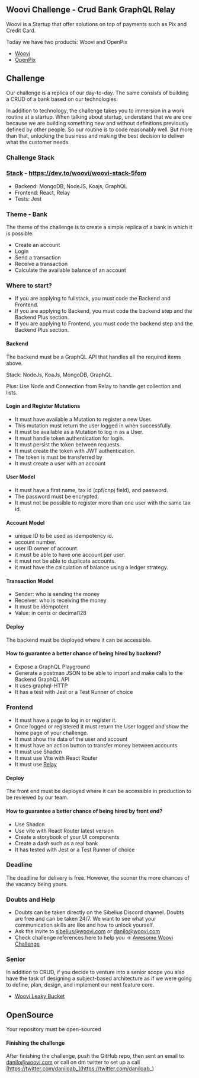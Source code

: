 ## Woovi Challenge - Crud Bank GraphQL Relay
Woovi is a Startup that offer solutions on top of payments such as Pix and Credit Card.

Today we have two products: Woovi and OpenPix
- [Woovi](https://www.woovi.com)
- [OpenPix](https://www.openpix.com.br)

## Challenge
Our challenge is a replica of our day-to-day. The same consists of building a CRUD of a bank based on our technologies.

In addition to technology, the challenge takes you to immersion in a work routine at a startup. When talking about startup, understand that we are one because we are building something new and without definitions previously defined by other people. So our routine is to code reasonably well. But more than that, unlocking the business and making the best decision to deliver what the customer needs.

### Challenge Stack
### [Stack](https://dev.to/woovi/woovi-stack-5fom) - https://dev.to/woovi/woovi-stack-5fom
- Backend: MongoDB, NodeJS, Koajs, GraphQL
- Frontend: React, Relay
- Tests: Jest

### Theme - Bank
The theme of the challenge is to create a simple replica of a bank in which it is possible:
- Create an account
- Login
- Send a transaction
- Receive a transaction
- Calculate the available balance of an account

### Where to start?
- If you are applying to fullstack, you must code the Backend and Frontend.
- If you are applying to Backend, you must code the backend step and the Backend Plus section.
- If you are applying to Frontend, you must code the backend step and the Backend Plus section.

#### Backend
The backend must be a GraphQL API that handles all the required items above.

Stack: NodeJs, KoaJs, MongoDB, GraphQL

Plus: Use Node and Connection from Relay to handle get collection and lists.

#### Login and Register Mutations
- It must have available a Mutation to register a new User.
- This mutation must return the user logged in when successfully.
- It must be available as a Mutation to log in as a User.
- It must handle token authentication for login.
- It must persist the token between requests.
- It must create the token with JWT authentication.
- The token is must be transferred by
- It must create a user with an account

#### User Model
- It must have a first name, tax id (cpf/cnpj field), and password.
- The password must be encrypted.
- It must not be possible to register more than one user with the same tax id.

#### Account Model
- unique ID to be used as idempotency id.
- account number.
- user ID owner of account.
- it must be able to have one account per user.
- it must not be able to duplicate accounts.
- it must have the calculation of balance using a ledger strategy.

#### Transaction Model
- Sender: who is sending the money
- Receiver: who is receiving the money
- It must be idempotent
- Value: in cents or decimal128

#### Deploy
The backend must be deployed where it can be accessible.

#### How to guarantee a better chance of being hired by backend?
- Expose a GraphQL Playground
- Generate a postman JSON to be able to import and make calls to the Backend GraphQL API
- It uses graphql-HTTP
- It has a test with Jest or a Test Runner of choice

### Frontend
- It must have a page to log in or register it.
- Once logged or registered it must return the User logged and show the home page of your challenge.
- It must show the data of the user and account
- It must have an action button to transfer money between accounts
- It must use Shadcn
- It must use Vite with React Router
- It must use [Relay](relay.dev)

#### Deploy
The front end must be deployed where it can be accessible in production to be reviewed by our team.

#### How to guarantee a better chance of being hired by front end?
- Use Shadcn
- Use vite with React Router latest version
- Create a storybook of your UI components
- Create a dash such as a real bank
- It has tested with Jest or a Test Runner of choice

### Deadline
The deadline for delivery is free. However, the sooner the more chances of the vacancy being yours.

### Doubts and Help
- Doubts can be taken directly on the Sibelius Discord channel. Doubts are free and can be taken 24/7. We want to see what your communication skills are like and how to unlock yourself.
- Ask the invite to sibelius@woovi.com or danilo@woovi.com
- Check challenge references here to help you -> [Awesome Woovi Challenge](https://github.com/entria/awesome-woovi-challenge)

### Senior
In addition to CRUD, if you decide to venture into a senior scope you also have the task of designing a subject-based architecture as if we were going to define, plan, design, and implement our next feature core.

- [Woovi Leaky Bucket](https://github.com/woovibr/jobs/blob/main/challenges/woovi-leaky-bucket-challenge.md)

## OpenSource
Your repository must be open-sourced

#### Finishing the challenge
After finishing the challenge, push the GitHub repo, then sent an email to danilo@woovi.com or call on dm twitter to set up a call [https://twitter.com/daniloab_](https://twitter.com/daniloab_)
